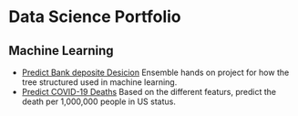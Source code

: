 # Data Science Portfolio #

 ## Machine Learning ## 
* [Predict Bank deposite Desicion](https://github.com/manuperera81/Data-analytics/blob/master/Bank%20Ensemble%20packages.ipynb) Ensemble hands on project for how the tree structured used in machine learning.
* [Predict COVID-19 Deaths](https://github.com/manuperera81/Data-analytics/blob/master/Code%20-%20Predict%20Death%20with%20Adults%20at%20Higher%20Risk%20of%20Serious%20Illness%20if%20Infected%20with%20Coronavirus.ipynb) Based on the different featurs, predict the death per 1,000,000 people in US status.
